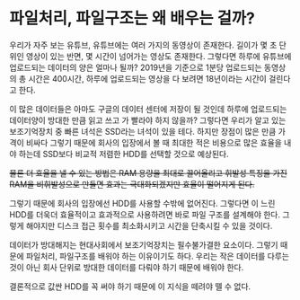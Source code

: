 # 파일처리, 파일구조는 왜 배우는 걸까?
우리가 자주 보는 유튜브, 유튜브에는 여러 가지의 동영상이 존재한다. 길이가 몇 초 단위인 영상이 있는 반면, 몇 시간이 넘어가는 영상도 존재한다. 그렇다면 하루에 유튜브에 업로드되는 데이터의 양은 얼마나 될까? 2019년을 기준으로 1분당 업로드되는 동영상의 총 시간은 400시간, 하루에 업로드되는 영상을 다 보려면 18년이라는 시간이 걸린다고 한다.

이 많은 데이터들은 아마도 구글의 데이터 센터에 저장이 될 것인데 하루에 업로드되는 데이터양이 방대한 만큼 읽고 쓰고 가 빨라야 하지 않을까? 그렇다면 우리가 알고 있는 보조기억장치 중 빠른 녀석은 SSD라는 녀석이 있을 테다. 하지만 장점이 많은 만큼 가격이 비싸다 그렇기 때문에 회사의 입장에서 볼 때 최대한 적은 비용으로 많은 효율을 내야 하는데 SSD보다 비교적 저렴한 HDD를 선택할 것으로 예상된다.

~~물론 더 효율을 낼 수 있는 방법은 RAM 용량을 최대로 끌어올리고 휘발성 특징을 가진 RAM을 비휘발성으로 만들면 효과는 극대화되겠지만 효율이 떨어지게 된다.~~

그렇기 때문에 회사의 입장에선 HDD를 사용할 수밖에 없어진다. 그렇다면 이 느린 HDD를 더욱더 효율적이고 효과적으로 사용하려면 바로 파일 구조를 설계해야 한다. 그렇게 해야지만 디스크 접근 횟수를 최소화시키고 시간을 단축시킬 수 있을 것이다.

데이터가 방대해지는 현대사회에서 보조기억장치는 필수불가결한 요소이다. 그렇기 때문에 파일처리, 파일구조를 배워야 하는 이유이기도 하다. 우리는 작은 데이터를 다루는 것이 아닌 회사 단위로 방대한 데이터를 다뤄야 하기 때문에 배워야 한다.

결론적으로 값싼 HDD를 꼭 써야 하기 때문에 이 지식을 떼려야 뗄 수 없다.